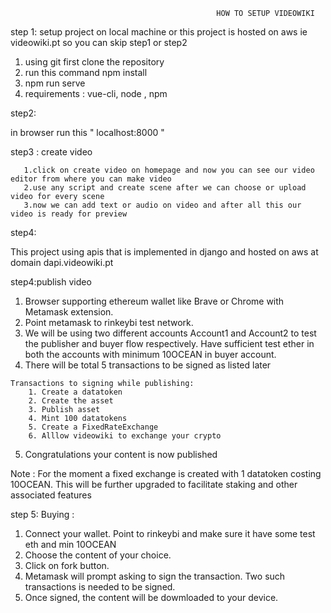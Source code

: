 

                                                  HOW TO SETUP VIDEOWIKI

step 1: setup project on local machine or this project is hosted on aws ie videowiki.pt so you can skip step1 or step2

  1. using git first clone the repository 
  2. run this command npm install
  3. npm run serve
  4. requirements : vue-cli, node , npm

step2:

in browser run this " localhost:8000 "

step3 : create video

       1.click on create video on homepage and now you can see our video editor from where you can make video
       2.use any script and create scene after we can choose or upload video for every scene
       3.now we can add text or audio on video and after all this our video is ready for preview 

step4:

This project using apis  that is implemented in django and hosted on aws at domain dapi.videowiki.pt 

step4:publish video

  1. Browser supporting ethereum wallet like Brave or Chrome with Metamask extension.
  2. Point metamask to rinkeybi test network.
  3. We will be using two different accounts Account1 and Account2 to test the publisher and buyer flow respectively. Have sufficient test ether in both the                    accounts with minimum 10OCEAN in buyer account.
  4. There will be total 5 transactions to be signed as listed later

    Transactions to signing while publishing:
        1. Create a datatoken
        2. Create the asset
        3. Publish asset
        4. Mint 100 datatokens
        5. Create a FixedRateExchange
        6. Alllow videowiki to exchange your crypto

 5. Congratulations your content is now published

Note : For the moment a fixed exchange is created with 1 datatoken costing 10OCEAN. This will be further upgraded to facilitate staking and other associated features

step 5: Buying :

   1. Connect your wallet. Point to rinkeybi and make sure it have some test eth and min 10OCEAN
   2. Choose the content of your choice.
   3. Click on fork button.
   4. Metamask will prompt asking to sign the transaction. Two such transactions is needed to be signed.
   5. Once signed, the content will be dowmloaded to your device.

